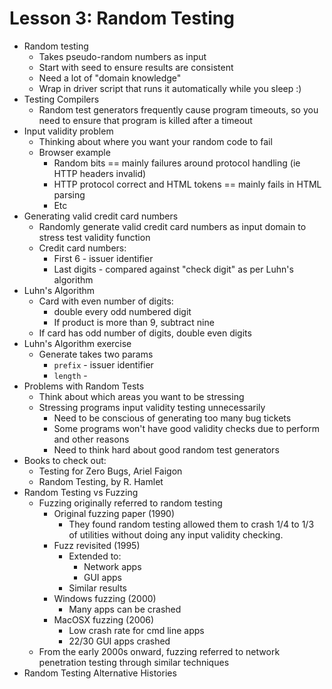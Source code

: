 # Lesson 3: Random Testing

* Random testing
  * Takes pseudo-random numbers as input
  * Start with seed to ensure results are consistent
  * Need a lot of "domain knowledge"
  * Wrap in driver script that runs it automatically while you sleep :)
* Testing Compilers
  * Random test generators frequently cause program timeouts, so you need to ensure that program is killed after a timeout
* Input validity problem
  * Thinking about where you want your random code to fail
  * Browser example
    * Random bits == mainly failures around protocol handling (ie HTTP headers invalid)
    * HTTP protocol correct and HTML tokens == mainly fails in HTML parsing
    * Etc
* Generating valid credit card numbers
  * Randomly generate valid credit card numbers as input domain to stress test validity function
  * Credit card numbers:
    * First 6 - issuer identifier
    * Last digits - compared against "check digit" as per Luhn's algorithm
* Luhn's Algorithm
  * Card with even number of digits:
    * double every odd numbered digit
    * If product is more than 9, subtract nine
  * If card has odd number of digits, double even digits
* Luhn's Algorithm exercise
  * Generate takes two params
    * ```prefix``` - issuer identifier
    * ```length``` - 
* Problems with Random Tests
  * Think about which areas you want to be stressing
  * Stressing programs input validity testing unnecessarily
    * Need to be conscious of generating too many bug tickets
    * Some programs won't have good validity checks due to perform and other reasons
    * Need to think hard about good random test generators
* Books to check out:
  * Testing for Zero Bugs, Ariel Faigon
  * Random Testing, by R. Hamlet
* Random Testing vs Fuzzing
  * Fuzzing originally referred to random testing
    * Original fuzzing paper (1990)
      * They found random testing allowed them to crash 1/4 to 1/3 of utilities without doing any input validity checking. 
    * Fuzz revisited (1995)
      * Extended to:
        * Network apps
        * GUI apps
      * Similar results
    * Windows fuzzing (2000)
      * Many apps can be crashed
    * MacOSX fuzzing (2006)
      * Low crash rate for cmd line apps
      * 22/30 GUI apps crashed
  * From the early 2000s onward, fuzzing referred to network penetration testing through similar techniques
* Random Testing Alternative Histories
